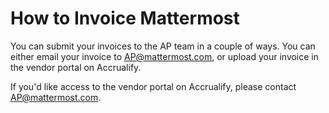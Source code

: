 # How to Invoice Mattermost

You can submit your invoices to the AP team in a couple of ways. You can either email your invoice to AP@mattermost.com, or upload your invoice in the vendor portal on Accrualify.

If you'd like access to the vendor portal on Accrualify, please contact AP@mattermost.com.
